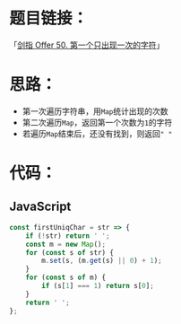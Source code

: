 # 题目链接：

「[剑指 Offer 50. 第一个只出现一次的字符](https://leetcode-cn.com/problems/di-yi-ge-zhi-chu-xian-yi-ci-de-zi-fu-lcof/)」

# 思路：

- 第一次遍历字符串，用`Map`统计出现的次数
- 第二次遍历`Map`，返回第一个次数为`1`的字符
- 若遍历`Map`结束后，还没有找到，则返回`" "`

# 代码：

## JavaScript

```javascript
const firstUniqChar = str => {
    if (!str) return ' ';
    const m = new Map();
    for (const s of str) {
        m.set(s, (m.get(s) || 0) + 1);
    }
    for (const s of m) {
        if (s[1] === 1) return s[0];
    }
    return ' ';
};
```

